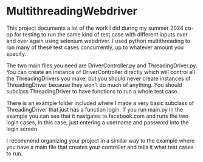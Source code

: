 ﻿# MultithreadingWebdriver

This project documents a lot of the work I did during my summer 2024 co-op for testing to run the same kind of test case with different inputs over and over again using selenium webdriver.
I used python multithreading to run many of these test cases concurrently, up to whatever amount you specify.

The two main files you need are DriverController.py and ThreadingDriver.py. You can create an instance of DriverController directly which will control all the ThreadingDrivers you make, but you should never create instances of ThreadingDriver because they won't do much of anything. You should subclass ThreadingDriver to have functions to run a whole test case. 

There is an example folder included where I made a very basic subclass of ThreadingDriver that just has a function login. If you run main.py in the example you can see that it navigates to facebook.com and runs the two login cases, in this case, just entering a username and password into the login screen

I recommend organizing your project in a similar way to the example where you have a main file that creates your controller and tells it what test cases to run.
